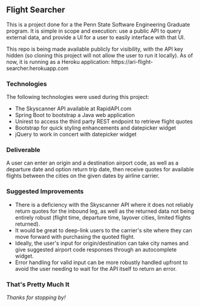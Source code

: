 ## Flight Searcher

<p>This is a project done for a the Penn State Software Engineering Graduate program. It is simple in scope and execution:
use a public API to query external data, and provide a UI for a user to easily interface with that UI.</p>
<p>This repo is being made available publicly for visibility, with the API key hidden (so cloning this project will not
allow the user to run it locally). As of now, it is running as a Heroku application: 
https://ari-flight-searcher.herokuapp.com</p>

### Technologies

The following technologies were used during this project:
- The Skyscanner API available at RapidAPI.com
- Spring Boot to bootstrap a Java web application
- Unirest to access the third party REST endpoint to retrieve flight quotes
- Bootstrap for quick styling enhancements and datepicker widget
- jQuery to work in concert with datepicker widget

### Deliverable

<p>A user can enter an origin and a destination airport code, as well as a departure date and option return trip date, 
then receive quotes for available flights between the cities on the given dates by airline carrier.</p>

### Suggested Improvements

- There is a deficiency with the Skyscanner API where it does not reliably return quotes for the inbound leg, as well as 
the returned data not being entirely robust (flight time, departure time, layover cities, limited flights returned).
- It would be great to deep-link users to the carrier's site where they can move forward with purchasing the quoted flight.
- Ideally, the user's input for origin/destination can take city names and give suggested airport code responses 
through an autocomplete widget.
- Error handling for valid input can be more robustly handled upfront to avoid the user needing to wait for the API itself
to return an error.

### That's Pretty Much It

*Thanks for stopping by!*